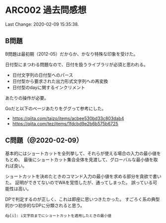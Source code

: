 # ARC002 過去問感想

Last Change: 2020-02-09 15:35:38.

## B問題

B問題は最初期（2012-05）だからか、かなり特殊な印象を受けた。

日付型にまつわる問題なので、日付を扱うライブラリが必須と思われる。

- 日付文字列の日付型へのパース
- 日付型から要求された出力形式文字列への再変換
- 日付型のdayに関するインクリメント

あたりの操作が必要。

Goだと以下のページあたりをググって参考にした。

- https://qiita.com/taizo/items/acbee530bd33c803dab4
- https://qiita.com/tez/items/1fdcbd9e2b6b575b6725

## C問題（@2020-02-09）

基本的にはショートカットを全列挙して、それらが使える場合の入力の最小値をもとめ、
最後にショートカット集合全体を見渡して、グローバルな最小値を取れば良い。

ショートカットを決めたときのコマンド入力の最小値を求める部分を貪欲で書いた。
証明ができてないのでWAを覚悟したが、通ってしまった。
誤っている可能性は高い。

DPで判定するのが正しく、これは即座に思いつきたかった。
すごろく系の典型的かつ初歩的なDPに分類されると思う。

`dp[i]: i文字目までにショートカットを適用したときの最小値`

